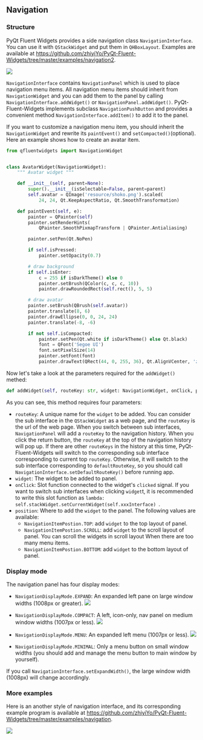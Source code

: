 ## Navigation
### Structure

PyQt Fluent Widgets provides a side navigation class `NavigationInterface`. You can use it with `QStackWidget` and put them in `QHBoxLayout`. Examples are available at https://github.com/zhiyiYo/PyQt-Fluent-Widgets/tree/master/examples/navigation2.

![](_static/NvigationInterface_Structure.jpg)

`NavigationInterface` contains `NavigationPanel` which is used to place navigation menu items. All navigation menu items should inherit from `NavigationWidget` and you can add them to the panel by calling `NavigationInterface.addWidget()` or `NavigationPanel.addWidget()`. PyQt-Fluent-Widgets implements subclass `NavigationPushButton` and provides a convenient method `NavigationInterface.addItem()` to add it to the panel.

If you want to customize a navigation menu item, you should inherit the `NavigationWidget` and rewrite its `paintEvent()` and `setCompacted()`(optional). Here an example shows how to create an avatar item.
```python
from qfluentwidgets import NavigationWidget


class AvatarWidget(NavigationWidget):
    """ Avatar widget """

    def __init__(self, parent=None):
        super().__init__(isSelectable=False, parent=parent)
        self.avatar = QImage('resource/shoko.png').scaled(
            24, 24, Qt.KeepAspectRatio, Qt.SmoothTransformation)

    def paintEvent(self, e):
        painter = QPainter(self)
        painter.setRenderHints(
            QPainter.SmoothPixmapTransform | QPainter.Antialiasing)

        painter.setPen(Qt.NoPen)

        if self.isPressed:
            painter.setOpacity(0.7)

        # draw background
        if self.isEnter:
            c = 255 if isDarkTheme() else 0
            painter.setBrush(QColor(c, c, c, 10))
            painter.drawRoundedRect(self.rect(), 5, 5)

        # draw avatar
        painter.setBrush(QBrush(self.avatar))
        painter.translate(8, 6)
        painter.drawEllipse(0, 0, 24, 24)
        painter.translate(-8, -6)

        if not self.isCompacted:
            painter.setPen(Qt.white if isDarkTheme() else Qt.black)
            font = QFont('Segoe UI')
            font.setPixelSize(14)
            painter.setFont(font)
            painter.drawText(QRect(44, 0, 255, 36), Qt.AlignVCenter, 'zhiyiYo')
```

Now let's take a look at the parameters required for the `addWidget()` methed:

```python
def addWidget(self, routeKey: str, widget: NavigationWidget, onClick, position=NavigationItemPostion.TOP)
```

As you can see, this method requires four parameters:

* `routeKey`: A unique name for the `widget` to be added. You can consider the sub interface in the `QStackWidget` as a web page, and the `routeKey` is the url of the web page. When you switch between sub interfaces, `NavigationPanel` will add a `routeKey` to the navigation history. When you click the return button, the `routeKey` at the top of the navigation history will pop up. If there are other `routeKeys` in the history at this time, PyQt-Fluent-Widgets will switch to the corresponding sub interface corresponding to current top `routeKey`. Otherwise, it will switch to the sub interface corresponding to `defaultRouteKey`, so you should call `NavigationInterface.setDefaultRouteKey()` before running app.
* `widget`: The widget to be added to panel.
* `onClick`: Slot function connected to the widget's `clicked` signal. If you want to switch sub interfaces when clicking `widget`t, it is recommended to write this slot function as `lambda: self.stackWidget.setCurrentWidget(self.xxxInterface) `.
* `position`: Where to add the `widget` to the panel. The following values are available:
  * `NavigationItemPostion.TOP`: add `widget` to the top layout of panel.
  * `NavigationItemPostion.SCROLL`: add `widget` to the scroll layout of panel. You can scroll the widgets in scroll layout When there are too many menu items.
  * `NavigationItemPostion.BOTTOM`: add `widget` to the bottom layout of panel.

### Display mode

The navigation panel has four display modes:

* `NavigationDisplayMode.EXPAND`: An expanded left pane on large window widths (1008px or greater).
  ![](_static/NavigationInterface_Expanded.jpg)

* `NavigationDisplayMode.COMPACT`: A left, icon-only, nav panel on medium window widths (1007px or less).
  ![](_static/NavigationInterface_Compact.jpg)

* `NavigationDisplayMode.MENU`: An expanded left menu (1007px or less).
  ![](_static/NavigationInterface_Menu.jpg)

* `NavigationDisplayMode.MINIMAL`: Only a menu button on small window widths (you should add and manage the menu button to main window by yourself).

If you call `NavigationInterface.setExpandWidth()`, the large window width (1008px) will change accordingly.


### More examples
Here is an another style of navigation interface, and its corresponding example program is available at https://github.com/zhiyiYo/PyQt-Fluent-Widgets/tree/master/examples/navigation.

![](_static/NavigationInterfacee.jpg)


